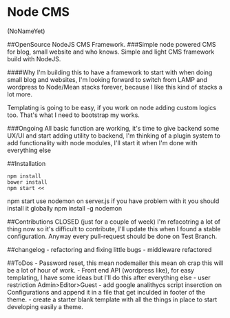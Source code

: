 # Node CMS
(NoNameYet)

##OpenSource NodeJS CMS Framework.
###Simple node powered CMS for blog, small website and who knows.
Simple and light CMS framework build with NodeJS.

####Why
I'm building this to have a framework to start with when doing small blog and websites, I'm looking forward to switch from LAMP and wordpress to Node/Mean stacks forever, because I like this kind of stacks a lot more.

Templating is going to be easy, if you work on node adding custom logics too.
That's what I need to bootstrap my works.

###Ongoing
All basic function are working, it's time to give backend some UX/UI and start adding utility to backend, I'm thinking of a plugin system to add functionality with node modules, I'll start it when I'm done with everything else

##Installation

	npm install
	bower install
	npm start <<

npm start use nodemon on server.js if you have problem with it you should install it globally
	npm install -g nodemon

##Contributions
	CLOSED (just for a couple of week)
I'm refacotring a lot of thing now so it's difficult to contribute, I'll update this when I found a stable configuration.
Anyway every pull-request should be done on Test Branch.


##changelog
	- refactoring and fixing little bugs
	- middleware refactored

##ToDos
	- Password reset, this mean nodemailer this mean oh crap this will be a lot of hour of work.
	- Front end API (wordpress like), for easy templating, I have some ideas but I'll do this after everything else
	- user restriction Admin>Editor>Guest
	- add google analithycs script inserction on Configurations and append it in a file that get inculded in footer of the theme.
	- create a starter blank template with all the things in place to start developing easily a theme.